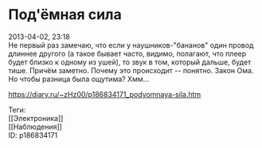Под'ёмная сила
===============

   
 2013-04-02, 23:18   
  Не первый раз замечаю, что если у наушников-"бананов" один провод длиннее другого (а такое бывает часто, видимо, полагают, что плеер будет близко к одному из ушей), то звук в том, который дальше, будет тише. Причём заметно. Почему это происходит -- понятно. Закон Ома. Но чтобы разница была ощутима? Хмм...   
    
 <https://diary.ru/~zHz00/p186834171_podyomnaya-sila.htm>   
   
 Теги:   
 [[Электроника]]   
 [[Наблюдения]]   
 ID: p186834171